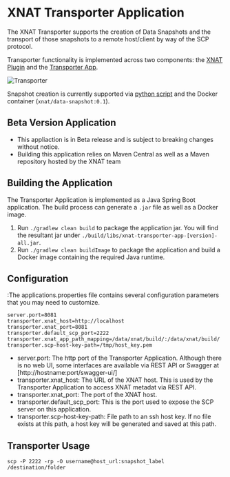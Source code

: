 # XNAT Transporter Application



The XNAT Transporter supports the creation of Data Snapshots and the transport of those snapshots to a remote host/client by way of the SCP protocol.

Transporter functionality is implemented across two components: the [XNAT Plugin](https://github.com/kelseym/transporter-plugin) and the [Transporter App](https://github.com/kelseym/transporter-app
).

![Transporter](https://drive.google.com/uc?id=1jQ01d_IpH4SPsQsTrAaDmZbfAF5J6PMi)

Snapshot creation is currently supported via [python script](https://github.com/kelseym/transporter-plugin/tree/main/snapshot-container) and the Docker container (`xnat/data-snapshot:0.1`).

## Beta Version Application
* This appliaction is in Beta release and is subject to breaking changes without notice.
* Building this application relies on Maven Central as well as a Maven repository hosted by the XNAT team

## Building the Application
The Transporter Application is implemented as a Java Spring Boot application. The build process can generate a `.jar` file as well as a Docker image.

1. Run `./gradlew clean build` to package the application jar. You will find the resultant jar under `./build/libs/xnat-transporter-app-[version]-all.jar`.
1. Run `./gradlew clean buildImage` to package the application and build a Docker image containing the required Java runtime.

## Configuration

:The applications.properties file contains several configuration parameters that you may need to customize.
```
server.port=8081
transporter.xnat_host=http://localhost
transporter.xnat_port=8081
transporter.default_scp_port=2222
transporter.xnat_app_path_mapping=/data/xnat/build/:/data/xnat/build/
transporter.scp-host-key-path=/tmp/host_key.pem
```
- server.port: The http port of the Transporter Application. Although there is no web UI, some interfaces are available via REST API or Swagger at [http://hostname:port/swagger-ui/]   
- transporter.xnat_host: The URL of the XNAT host. This is used by the Transporter Application to access XNAT metadat via REST API.
- transporter.xnat_port: The port of the XNAT host.
- transporter.default_scp_port: This is the port used to expose the SCP server on this application.
- transporter.scp-host-key-path: File path to an ssh host key. If no file exists at this path, a host key will be generated and saved at this path. 


## Transporter Usage

`scp -P 2222 -rp -O username@host_url:snapshot_label /destination/folder`
